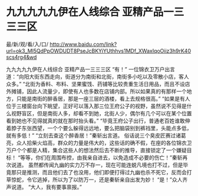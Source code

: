 # 九九九九九伊在人线综合 亚精产品一三三三区

最/新/观/看/入/口/ http://www.baidu.com/link?url=ok3_Ml5QdPpOWDUDT8PseJcBKYiYUthhvs1MDf_XWaxIqoOiiz3h9rK40scs4rg4&wd

九九九九九伊在人线综合 亚精产品一三三三区
“有！”
    一位锦衣卫万户出言道：“向阳大街东西走向，街道分为南街和北街，南街多小吃以及零散小店，客人众多。”
    “北街为香料、布料、坚果蜜饯、药铺等比较贵重生活日用品，而且不设店外摊铺，因此人流量少，即使有人也多数在店铺内部。所以如果真的有那样一个地方，只能是南街的醉香居，那是一座三层的酒楼，看上去规格很高。”
    “如果是有人位于三楼窗台向下眺望，正好可以落入那三位王府公子的视野，虽然说不见得是什么视野盲区，但是南街人多，却看不到她，北街人少，偶尔有几个可以在某个位置看到她也不见得就真的就在那时抬头看。”
    “毕竟王府公子出行，普通老百姓谁敢伸着脖子东张西望，一个个要么躲得远远地，要么把脑袋别到裤裆里，头能点多低，就有多低！”
    “立刻去查这个醉香居！”秦斩出言道。
    俗话说三个臭皮匠赛过诸葛亮，众人拾柴火焰高，群众的力量是伟大的，这些话的确不假，在座的各位锦衣卫万户个个都是人精，集合这些人的想法然后去不断的推导，直接锁定了一个嫌疑目标！
    “等等，你们在周围布控，由我亲自进去，以免造成不必要的伤亡！”秦斩再次说道。
    虽然都传闻九幽的实力万不存一，现在可能连蜕凡境也打不过，但是毕竟那只是推测，而且他们去了也没用，他们即便打得过九幽也杀不死它，反而会打草惊蛇，令它逃掉，所以为了以防万一，还是秦斩亲自出发为妙！
    “是！”众人齐声说道。
    “大人，我有要事禀报。”
